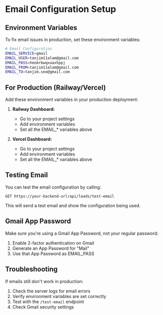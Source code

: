 # Email Configuration Setup

## Environment Variables

To fix email issues in production, set these environment variables:

```bash
# Email Configuration
EMAIL_SERVICE=gmail
EMAIL_USER=tanjim11alam@gmail.com
EMAIL_PASS=heomrbwqxaaxhppj
EMAIL_FROM=tanjim11alam@gmail.com
EMAIL_TO=tanjim.seo@gmail.com
```

## For Production (Railway/Vercel)

Add these environment variables in your production deployment:

1. **Railway Dashboard:**
   - Go to your project settings
   - Add environment variables
   - Set all the EMAIL_* variables above

2. **Vercel Dashboard:**
   - Go to your project settings
   - Add environment variables
   - Set all the EMAIL_* variables above

## Testing Email

You can test the email configuration by calling:
```
GET https://your-backend-url/api/leads/test-email
```

This will send a test email and show the configuration being used.

## Gmail App Password

Make sure you're using a Gmail App Password, not your regular password:
1. Enable 2-factor authentication on Gmail
2. Generate an App Password for "Mail"
3. Use that App Password as EMAIL_PASS

## Troubleshooting

If emails still don't work in production:
1. Check the server logs for email errors
2. Verify environment variables are set correctly
3. Test with the `/test-email` endpoint
4. Check Gmail security settings
